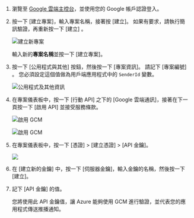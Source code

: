 
1. 瀏覽至 [Google 雲端主控台](https://console.developers.google.com/project)，並使用您的 Google 帳戶認證登入。 
2. 按一下 [建立專案]，輸入專案名稱，接著按 [建立]。 如果有要求，請執行簡訊驗證，再重新按一下 [建立]  。
   
    ![建立新專案](./media/mobile-services-enable-google-cloud-messaging/mobile-services-google-new-project.png)   
   
     輸入新的**專案名稱**並按一下 [建立專案]。
3. 按一下 [公用程式與其他] 按鈕，然後按一下 [專案資訊]。 請記下 [專案編號] 。 您必須設定這個值做為用戶端應用程式中的 `SenderId` 變數。
   
    ![公用程式及其他資訊](./media/mobile-services-enable-google-cloud-messaging/notification-hubs-utilities-and-more.png)
4. 在專案儀表板中，按一下 [行動 API] 之下的 [Google 雲端通訊]，接著在下一頁按一下 [啟用 API] 並接受服務條款。 
   
    ![啟用 GCM](./media/mobile-services-enable-google-cloud-messaging/enable-GCM.png)
   
    ![啟用 GCM](./media/mobile-services-enable-google-cloud-messaging/enable-gcm-2.png) 
5. 在專案儀表板中，按一下 [憑證]  >  [建立憑證]  >  [API 金鑰]。 
   
    ![](./media/mobile-services-enable-google-cloud-messaging/mobile-services-google-create-server-key.png)
6. 在 [建立新的金鑰] 中，按一下 [伺服器金鑰]，輸入金鑰的名稱，然後按一下 [建立]。
7. 記下 [API 金鑰]  的值。
   
    您將使用此 API 金鑰值，讓 Azure 能夠使用 GCM 進行驗證，並代表您的應用程式傳送推播通知。

